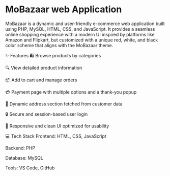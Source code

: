 # MoBazaar web Application


MoBazaar is a dynamic and user-friendly e-commerce web application built using PHP, MySQL, HTML, CSS, and JavaScript. It provides a seamless online shopping experience with a modern UI inspired by platforms like Amazon and Flipkart, but customized with a unique red, white, and black color scheme that aligns with the MoBazaar theme.

✨ Features
🛍️ Browse products by categories

🔍 View detailed product information

📦 Add to cart and manage orders

💳 Payment page with multiple options and a thank-you popup

🧾 Dynamic address section fetched from customer data

🔒 Secure and session-based user login

🎨 Responsive and clean UI optimized for usability

💻 Tech Stack
Frontend: HTML, CSS, JavaScript

Backend: PHP

Database: MySQL

Tools: VS Code, GitHub
